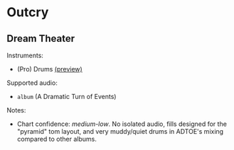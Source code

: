 # Outcry

## Dream Theater

Instruments:

  * (Pro) Drums [(preview)](http://pages.cs.wisc.edu/~tolly/customs/?title=outcry&artist=dream-theater)

Supported audio:

  * `album` (A Dramatic Turn of Events)

Notes:

  * Chart confidence: *medium-low*. No isolated audio, fills designed for the "pyramid" tom layout, and very muddy/quiet drums in ADTOE's mixing compared to other albums.

